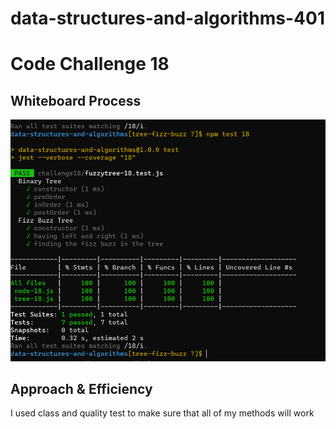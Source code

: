 # data-structures-and-algorithms-401
# Code Challenge 18

## Whiteboard Process
<!-- Embedded whiteboard image -->
![image](assets/Capture290.PNG)

## Approach & Efficiency
<!-- What approach did you take? Why? What is the Big O space/time for this approach? -->
I used class and quality test to make sure that all of my methods will work
